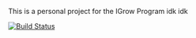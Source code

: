 This is a personal project for the IGrow Program idk idk

[![Build Status](http://862b-79-117-38-222.ngrok.io/buildStatus/icon?job=jenkins-pipeline%2Fmaster)](http://862b-79-117-38-222.ngrok.io/job/jenkins-pipeline/job/master/)
